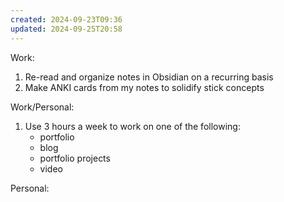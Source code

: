 ```yaml
---
created: 2024-09-23T09:36
updated: 2024-09-25T20:58
---
```

Work: 
1. Re-read and organize notes in Obsidian on a recurring basis
2. Make ANKI cards from my notes to solidify stick concepts

Work/Personal:
1. Use 3 hours a week to work on one of the following:
	- portfolio
	- blog
	- portfolio projects
	- video 

Personal: 